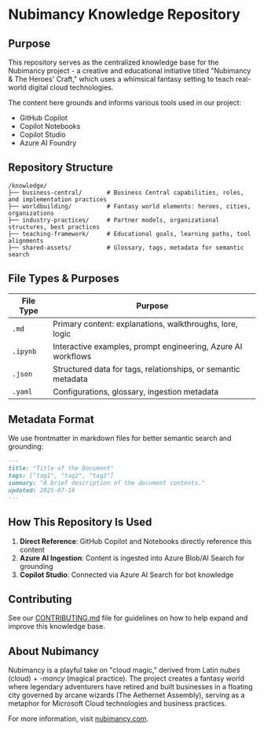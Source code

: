 # Nubimancy Knowledge Repository

## Purpose

This repository serves as the centralized knowledge base for the Nubimancy project - a creative and educational initiative titled "Nubimancy & The Heroes' Craft," which uses a whimsical fantasy setting to teach real-world digital cloud technologies.

The content here grounds and informs various tools used in our project:

- GitHub Copilot
- Copilot Notebooks
- Copilot Studio
- Azure AI Foundry

## Repository Structure

```
/knowledge/
├── business-central/       # Business Central capabilities, roles, and implementation practices
├── worldbuilding/          # Fantasy world elements: heroes, cities, organizations
├── industry-practices/     # Partner models, organizational structures, best practices
├── teaching-framework/     # Educational goals, learning paths, tool alignments
├── shared-assets/          # Glossary, tags, metadata for semantic search
```

## File Types & Purposes

| File Type | Purpose |
|-----------|---------|
| `.md`     | Primary content: explanations, walkthroughs, lore, logic |
| `.ipynb`  | Interactive examples, prompt engineering, Azure AI workflows |
| `.json`   | Structured data for tags, relationships, or semantic metadata |
| `.yaml`   | Configurations, glossary, ingestion metadata |

## Metadata Format

We use frontmatter in markdown files for better semantic search and grounding:

```markdown
---
title: "Title of the Document"
tags: ["tag1", "tag2", "tag3"]
summary: "A brief description of the document contents."
updated: 2025-07-19
---
```

## How This Repository Is Used

1. **Direct Reference**: GitHub Copilot and Notebooks directly reference this content
2. **Azure AI Ingestion**: Content is ingested into Azure Blob/AI Search for grounding
3. **Copilot Studio**: Connected via Azure AI Search for bot knowledge

## Contributing

See our [CONTRIBUTING.md](CONTRIBUTING.md) file for guidelines on how to help expand and improve this knowledge base.

## About Nubimancy

Nubimancy is a playful take on "cloud magic," derived from Latin *nubes* (cloud) + *-mancy* (magical practice). The project creates a fantasy world where legendary adventurers have retired and built businesses in a floating city governed by arcane wizards (The Aethernet Assembly), serving as a metaphor for Microsoft Cloud technologies and business practices.

For more information, visit [nubimancy.com](https://nubimancy.com).
